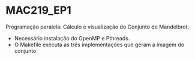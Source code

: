 # MAC219_EP1
Programação paralela: Cálculo e visualização do Conjunto de Mandelbrot.

- Necessário instalação do OpenMP e Pthreads.
- O Makefile executa as três implementações que geram a imagem do conjunto
